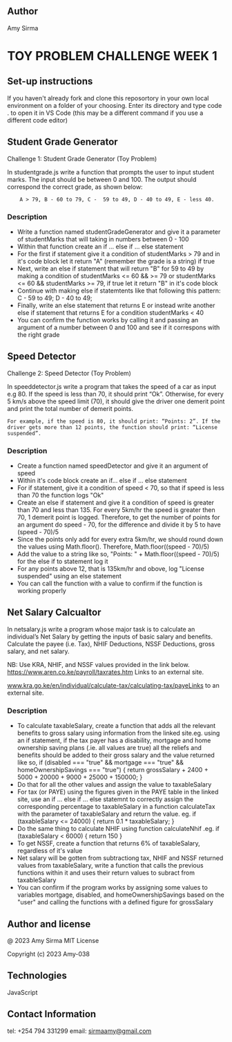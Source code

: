 ## Author
Amy Sirma

# TOY PROBLEM CHALLENGE WEEK 1
## Set-up instructions
If you haven't already fork and clone this reposortory in your own local environment on a folder of your choosing. Enter its directory and type code . to open it in VS Code (this may be a different command if you use a different code editor)



## Student Grade Generator
Challenge 1: Student Grade Generator (Toy Problem)

In studentgrade.js write a function that prompts the user to input student marks.
The input should be between 0 and 100. The output should correspond the correct grade, as shown below: 

        A > 79, B - 60 to 79, C -  59 to 49, D - 40 to 49, E - less 40.

### Description
- Write a function named studentGradeGenerator and give it a parameter of studentMarks that will taking in numbers between 0 - 100
- Within that function create an if ... else if ... else statement
- For the first if statement give it a condition of studentMarks > 79 and in it's code block let it return "A" (remember the grade is a string) if true
- Next, write an else if statement that will return "B" for 59 to 49 by making a condition of studentMarks <= 60 && >= 79 or studentMarks <= 60 && studentMarks >= 79, if true let it return "B" in it's code block
- Continue with making else if statemtents like that following this pattern:
              C - 59 to 49;
              D - 40 to 49;
- Finally, write an else statement that returns E or instead write another else if statement that returns E for a condition studentMarks < 40
- You can confirm the function works by calling it and passing an argument of a number between 0 and 100 and see if it correspons with the right grade


## Speed Detector
Challenge 2: Speed Detector (Toy Problem)

In speeddetector.js write a program that takes the speed of a car as input e.g 80. If the speed is less than 70, it should print “Ok”. Otherwise, for every 5 km/s above the speed limit (70), it should give the driver one demerit point and print the total number of demerit points.

    For example, if the speed is 80, it should print: “Points: 2”. If the driver gets more than 12 points, the function should print: “License suspended”.

### Description
- Create a function named speedDetector and give it an argument of speed
- Within it's code block create an if... else if ... else statement
- For if statement, give it a condition of speed < 70, so that if speed is less than 70 the function logs "Ok"
- Create an else if statement and give it a condition of speed is greater than 70 and less than 135. For every 5km/hr the speed is greater then 70, 1 demerit point is logged. Therefore, to get the number of points for an argument do speed - 70, for the difference and divide it by 5 to have (speed - 70)/5
- Since the points only add for every extra 5km/hr, we should round down the values using Math.floor(). Therefore, Math.floor((speed - 70)/5)
- Add the value to a string like so, "Points: " + Math.floor((speed - 70)/5) for the else if to statement log it
- For any points above 12, that is 135km/hr and obove, log "License suspended" using an else statement
- You can call the function with a value to confirm if the function is working properly


## Net Salary Calcualtor
In netsalary.js write a program whose major task is to calculate an individual’s Net Salary by 
getting the inputs of basic salary and benefits.
Calculate the payee (i.e. Tax), NHIF Deductions, NSSF Deductions, gross salary, and net salary. 

NB: Use KRA, NHIF, and NSSF values provided in the link below.
https://www.aren.co.ke/payroll/taxrates.htm Links to an external site.

www.kra.go.ke/en/individual/calculate-tax/calculating-tax/payeLinks to an external site.

### Description
- To calculate taxableSalary, create a function that adds all the relevant benefits to gross salary using information from the linked site.eg. using an if statement, if the tax payer has a disability, mortgage and home ownership saving plans (.ie. all values are true) all the reliefs and benefits should be added to their gross salary and the value returned like so, 
    if (disabled === "true" && mortgage === "true" && homeOwnershipSavings === "true") {
        return grossSalary + 2400 + 5000 + 20000 + 9000 + 25000 + 150000;
    }
- Do that for all the other values and assign the value to taxableSalary
- For tax (or PAYE) using the figures given in the PAYE table in the linked site, use an if ... else if ... else statemnt to correctly assign the corresponding percentage to taxableSalary in a function calculateTax with the parameter of taxableSalary and return the value. eg. 
    if (taxableSalary <= 24000) {
        return 0.1 * taxableSalary;
    }
- Do the same thing to calculate NHIF using function calculateNhif .eg. 
    if (taxableSalary < 6000) {
        return 150
    }
- To get NSSF, create a function that returns 6% of taxableSalary, regardless of it's value
- Net salary will be gotten from subtractiong tax, NHIF and NSSF returned values from taxableSalary, write a function that calls the previous functions within it and uses their return values to subract from taxableSalary
- You can confirm if the program works by assigning some values to variables mortgage, disabled, and homeOwnershipSavings based on the "user" and calling the functions with a defined figure for grossSalary


## Author and license
@ 2023 Amy Sirma MIT License

Copyright (c) 2023 Amy-038

## Technologies
JavaScript

## Contact Information
tel: +254 794 331299
email: sirmaamy@gmail.com



